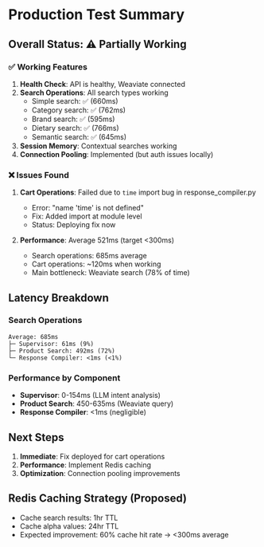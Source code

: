 # Production Test Summary

## Overall Status: ⚠️ Partially Working

### ✅ Working Features
1. **Health Check**: API is healthy, Weaviate connected
2. **Search Operations**: All search types working
   - Simple search: ✅ (660ms)
   - Category search: ✅ (762ms)
   - Brand search: ✅ (595ms)
   - Dietary search: ✅ (766ms)
   - Semantic search: ✅ (645ms)
3. **Session Memory**: Contextual searches working
4. **Connection Pooling**: Implemented (but auth issues locally)

### ❌ Issues Found
1. **Cart Operations**: Failed due to `time` import bug in response_compiler.py
   - Error: "name 'time' is not defined"
   - Fix: Added import at module level
   - Status: Deploying fix now

2. **Performance**: Average 521ms (target <300ms)
   - Search operations: 685ms average
   - Cart operations: ~120ms when working
   - Main bottleneck: Weaviate search (78% of time)

## Latency Breakdown

### Search Operations
```
Average: 685ms
├─ Supervisor: 61ms (9%)
├─ Product Search: 492ms (72%)
└─ Response Compiler: <1ms (<1%)
```

### Performance by Component
- **Supervisor**: 0-154ms (LLM intent analysis)
- **Product Search**: 450-635ms (Weaviate query)
- **Response Compiler**: <1ms (negligible)

## Next Steps
1. **Immediate**: Fix deployed for cart operations
2. **Performance**: Implement Redis caching
3. **Optimization**: Connection pooling improvements

## Redis Caching Strategy (Proposed)
- Cache search results: 1hr TTL
- Cache alpha values: 24hr TTL
- Expected improvement: 60% cache hit rate → <300ms average